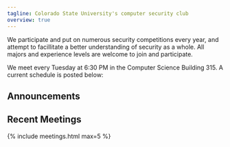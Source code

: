 ```yaml
---
tagline: Colorado State University's computer security club
overview: true
---
```


We participate and put on numerous security competitions every year, and attempt to facillitate a better understanding of security as a whole. All majors and experience levels are welcome to join and participate.

We meet every Tuesday at 6:30 PM in the Computer Science Building 315. A current schedule is posted below:

## Announcements



## Recent Meetings
{% include meetings.html max=5 %}
